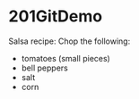 # 201GitDemo

Salsa recipe:
Chop the following:
* tomatoes (small pieces)
* bell peppers
* salt
* corn
